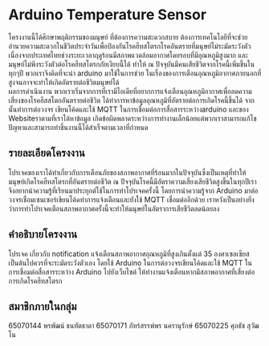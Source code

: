 # Arduino Temperature Sensor
โครงงานนี้ได้ศึกษาพฤติกรรมของมนุษย์ ที่ต้องการความสะดวกสบาย ต้องการเทคโนโลยีที่จะช่วยอำนวยความสะดวกในชีวิตประจำวันเพื่อป้องกันโรคฮีทสโตรกโรคอันตรายที่มนุษย์ไม่ระมัดระวังตัว เนื่องจากประเทศไทยช่วงระยะเวลาฤดูร้อนมีสภาพแวดล้อมอากาศโดยรอบที่มีอุณหภูมิสูงมาก และมนุษย์ไม่พึงระวังตัวต่อโรคฮีทสโตรกภัยเงียบนี้ได้ ทำให้ ณ ปัจจุบันมีคนเสียชีวิตจากโรคนี้เพิ่มขึ้นในทุกๆปี พวกเราจึงคิดที่จะนำ arduino มาใช้ในการช่วย ในเรื่องของการเตือนอุณหภูมิอากาศภายนอกที่สูงจนอาจจะทำให้เกิดอัตรายต่อชีวิตมนุษย์ได้ 
<br>ผลการดำเนินงาน พวกเราเริ่มจากการที่เรามีไอเดียที่อยากการแจ้งเตือนอุณหภูมิอากาศเพื่อลดความเสี่ยงของโรคฮีสสโตกอันตรายต่อชีวิต ได้ทำการหาข้อมูลอุณหภูมิที่อัตรายต่อการเกิดโรคนี้ขึ้นได้ จากนั้นทำการต่อวงจร เขียนโค้ดและใช้ MQTT ในการเชื่อมต่อการสื่อสารระหว่างarduino และของ Websiteราตามที่เราได้หาข้อมูล เกิดข้อผิดพลาดระหว่างการทำงานเล็กน้อยแต่พวกเราสามารถแก้ไขปัญหาและสามารถทำชิ้นงานนี้ได้สำเร็จตามเวลาที่กำหนด

## รายละเอียดโครงงาน
โปรเจคของเราได้ทำเกี่ยวกับการเตือนภัยของสภาพอากาศที่ร้อนมากในปัจจุบันซึ่งเป็นเหตุที่ทำให้มนุษย์เกิดโรคฮีทสโตรกที่อันตรายต่อชีวิต
		ณ
		ปัจจุบันโรคนี้มีอัตราความเสี่ยงเสียชีวิตสูงขึ้นในทุกปีเราจึงอยากนำความรู้ที่เรียนมาประยุกต์ใช้ในการทำโปรเจคครั้งนี้
		โดยการนำความรู้จาก Arduino มาต่อวงจรเชื่อมเซนเซอร์เขียนโค้ดทำการแจ้งเตือนและยังใช้ MQTT
		เชื่อมต่ออีกด้วย
		เราหวังเป็นอย่างยิ่งว่าการทำโปรเจคเตือนสภาพอากาศครั้งนี้จะทำให้มนุษย์ในอัตราการเสียชีวิตลดน้อยลง

## คำอธิบายโครงงาน
โปรเจค เกี่ยวกับ notification แจ้งเตือนสภาพอากาศอุณหภูมิที่สูงเกินตั้งแต่ 35
		องศาเซลเซียสเป็นต้นไปควรที่จะระมัดระวังตัวเอง โดยใช้ Arduino ในการต่อวงจรเขียนโค้ดและใช้ MQTT
		ในการเชื่อมต่อสื่อสารระหว่าง Arduino ไปยังเว็บไซต์
		ให้ทำงานแจ้งเตือนหากมีสภาพอากาศที่เสี่ยงต่อการเกิดโรคฮีทสโตรก

## สมาชิกภายในกลุ่ม
65070144 พรพัฒน์ ธนทัตธาดา
65070171 ภัทร์สรรพ์พร นครานุรักษ์
65070225 ศุภธัช สุวัฒโน
